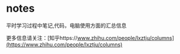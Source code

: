 # notes
平时学习过程中笔记,代码，电脑使用方面的汇总信息

更多信息请关注：[知乎https://www.zhihu.com/people/lxztju/columns](https://www.zhihu.com/people/lxztju/columns)

